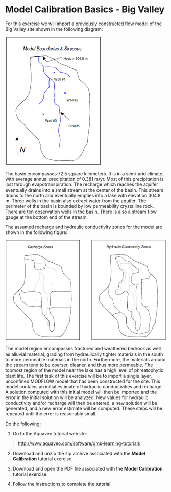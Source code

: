 # Model Calibration Basics - Big Valley

For this exercise we will import a previously constructed flow model of the Big Valley site shown in the following diagram:

![conmod.gif](images/conmod.gif)

The basin encompasses 72.5 square kilometers. It is in a semi-arid climate, with average annual precipitation of 0.381 m/yr. Most of this precipitation is lost through evapotranspiration. The recharge which reaches the aquifer eventually drains into a small stream at the center of the basin. This stream drains to the north and eventually empties into a lake with elevation 304.8 m. Three wells in the basin also extract water from the aquifer. The perimeter of the basin is bounded by low permeability crystalline rock. There are ten observation wells in the basin. There is also a stream flow gauge at the bottom end of the stream.

The assumed recharge and hydraulic conductivity zones for the model are shown in the following figure:

![rech-k-zones.gif](images/rech-k-zones.gif)

The model region encompasses fractured and weathered bedrock as well as alluvial material, grading from hydraulically tighter materials in the south to more permeable materials in the north. Furthermore, the materials around the stream tend to be coarser, cleaner, and thus more permeable. The topmost region of the model near the lake has a high level of phreatophytic plant life. The first task of this exercise will be to import a single layer, unconfined MODFLOW model that has been constructed for the site. This model contains an initial estimate of hydraulic conductivities and recharge. A solution computed with this initial model will then be imported and the error in the initial solution will be analyzed. New values for hydraulic conductivity and/or recharge will then be entered, a new solution will be generated, and a new error estimate will be computed. These steps will be repeated until the error is reasonably small.

Do the following:

1) Go to the Aquaveo tutorial website:

>[<u>http://www.aquaveo.com/software/gms-learning-tutorials</u>](https://byu-ce547.readthedocs.io/en/latest/unit3/03_study_pt3/learning-tutorials.htm)

2) Download and unzip the zip archive associated with the **Model Calibration** tutorial exercise.

3) Download and open the PDF file associated with the **Model Calibration** tutorial exercise.

4) Follow the instructions to complete the tutorial.

 
 